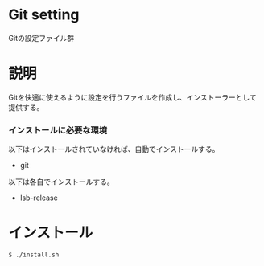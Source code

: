 # Git setting
Gitの設定ファイル群  

# 説明
Gitを快適に使えるように設定を行うファイルを作成し、インストーラーとして提供する。

### インストールに必要な環境
以下はインストールされていなければ、自動でインストールする。
* git

以下は各自でインストールする。
* lsb-release


# インストール
```bash
$ ./install.sh
```

